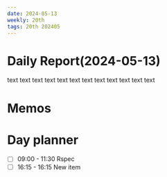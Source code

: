```yaml
---
date: 2024-05-13
weekly: 20th
tags: 20th 202405 
---
```

# Daily Report(2024-05-13)
text text text text text text text text text text text text
# Memos

# Day planner

- [ ] 09:00 - 11:30 Rspec
- [ ] 16:15 - 16:15 New item